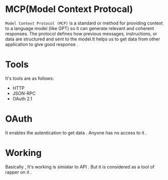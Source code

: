 # MCP(Model Context Protocal)
`Model Context Protocol (MCP)` is a standard or method for providing context to a language model (like GPT) so it can generate relevant and coherent responses. The protocol defines how previous messages, instructions, or data are structured and sent to the model.It helps us to get data from other application to give good response . 

# Tools
It's tools are as follows:
- HTTP 
- JSON-RPC 
- OAuth 2.1

# OAuth
It enables the autentication to get data . Anyone has no access to it .
# Working 
Basically , It's working is simialar to API . But it is considered as a tool of rapper on it .



